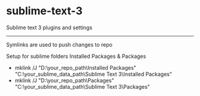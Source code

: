 sublime-text-3
==============

Sublime text 3 plugins and settings

--------------------------------------------------

Symlinks are used to push changes to repo

Setup for sublime folders Installed Packages & Packages

  * mklink /J "D:\your_repo_path\Installed Packages" "C:\your_sublime_data_path\Sublime Text 3\Installed Packages"
  * mklink /J "D:\your_repo_path\Packages" "C:\your_sublime_data_path\Sublime Text 3\Packages"